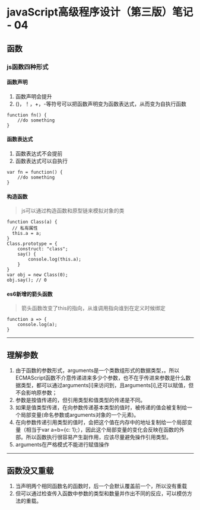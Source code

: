 # javaScript高级程序设计（第三版）笔记 - 04
## 函数
### js函数四种形式
#### 函数声明
1. 函数声明会提升
2. ()，！，+，-等符号可以把函数声明变为函数表达式，从而变为自执行函数
```
function fn() {
    //do something
}
```

#### 函数表达式
1. 函数表达式不会提前
2. 函数表达式可以自执行
```
var fn = function() {
    //do something
}
```

#### 构造函数
> js可以通过构造函数和原型链来模拟对象的类

```
function Class(a) {
  // 私有属性
  this.a = a;
}
Class.prototype = {
    construct: "class";
    say() {
        console.log(this.a);
    }
}
var obj = new Class(0);
obj.say(); // 0
```

#### es6新增的箭头函数
> 箭头函数改变了this的指向，从谁调用指向谁到在定义时候绑定

```
function a => {
    console.log(a);
}
```

------
## 理解参数
1. 由于函数的参数形式，arguments是一个类数组形式的数据类型，。所以ECMAScript函数不介意传递进来多少个参数，也不在乎传进来参数是什么数据类型，都可以通过arguments[i]来访问到，且arguments[i],还可以赋值，但不会影响原参数；
3. 参数是按值传递的，但引用类型和值类型的传递是不同。
2. 如果是值类型传递，在向参数传递基本类型的值时，被传递的值会被复制给一个局部变量(命名参数或arguments对象的一个元素)。
3. 在向参数传递引用类型的值时，会把这个值在内存中的地址复制给一个局部变量（相当于var a=b={c: 1};），因此这个局部变量的变化会反映在函数的外部。所以函数执行很容易产生副作用，应该尽量避免操作引用类型。
4. arguments在严格模式不能进行赋值操作

------
## 函数没又重载
1. 当声明两个相同函数名的函数时，后一个会默认覆盖前一个，所以没有重载
2. 但可以通过检查传入函数中参数的类型和数量并作出不同的反应，可以模仿方法的重载。


